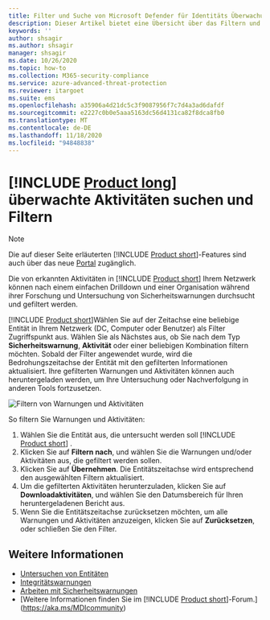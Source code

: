 ```yaml
---
title: Filter und Suche von Microsoft Defender für Identitäts Überwachung
description: Dieser Artikel bietet eine Übersicht über das Filtern und Durchsuchen von überwachten Aktivitäten mithilfe von Microsoft Defender für die Identität.
keywords: ''
author: shsagir
ms.author: shsagir
manager: shsagir
ms.date: 10/26/2020
ms.topic: how-to
ms.collection: M365-security-compliance
ms.service: azure-advanced-threat-protection
ms.reviewer: itargoet
ms.suite: ems
ms.openlocfilehash: a35906a4d21dc5c3f9087956f7c7d4a3ad6dafdf
ms.sourcegitcommit: e2227c0b0e5aaa5163dc56d4131ca82f8dca8fb0
ms.translationtype: MT
ms.contentlocale: de-DE
ms.lasthandoff: 11/18/2020
ms.locfileid: "94848838"
---
```

# <a name="product-long-monitored-activities-search-and-filter"></a>[!INCLUDE [Product long](includes/product-long.md)] überwachte Aktivitäten suchen und Filtern

> [!NOTE]
> Die auf dieser Seite erläuterten [!INCLUDE [Product short](includes/product-short.md)]-Features sind auch über das neue [Portal](https://portal.cloudappsecurity.com) zugänglich.

Die von erkannten Aktivitäten in [!INCLUDE [Product short](includes/product-short.md)] Ihrem Netzwerk können nach einem einfachen Drilldown und einer Organisation während ihrer Forschung und Untersuchung von Sicherheitswarnungen durchsucht und gefiltert werden.

[!INCLUDE [Product short](includes/product-short.md)]Wählen Sie auf der Zeitachse eine beliebige Entität in Ihrem Netzwerk (DC, Computer oder Benutzer) als Filter Zugriffspunkt aus. Wählen Sie als Nächstes aus, ob Sie nach dem Typ **Sicherheitswarnung**, **Aktivität** oder einer beliebigen Kombination filtern möchten. Sobald der Filter angewendet wurde, wird die Bedrohungszeitachse der Entität mit den gefilterten Informationen aktualisiert. Ihre gefilterten Warnungen und Aktivitäten können auch heruntergeladen werden, um Ihre Untersuchung oder Nachverfolgung in anderen Tools fortzusetzen.

![Filtern von Warnungen und Aktivitäten](media/activities-filter.png)

So filtern Sie Warnungen und Aktivitäten:

 1. Wählen Sie die Entität aus, die untersucht werden soll [!INCLUDE [Product short](includes/product-short.md)] .
 2. Klicken Sie auf **Filtern nach**, und wählen Sie die Warnungen und/oder Aktivitäten aus, die gefiltert werden sollen.
 3. Klicken Sie auf **Übernehmen**. Die Entitätszeitachse wird entsprechend den ausgewählten Filtern aktualisiert.
 4. Um die gefilterten Aktivitäten herunterzuladen, klicken Sie auf **Downloadaktivitäten**, und wählen Sie den Datumsbereich für Ihren heruntergeladenen Bericht aus.
 5. Wenn Sie die Entitätszeitachse zurücksetzen möchten, um alle Warnungen und Aktivitäten anzuzeigen, klicken Sie auf **Zurücksetzen**, oder schließen Sie den Filter.

## <a name="see-also"></a>Weitere Informationen

- [Untersuchen von Entitäten](investigate-entity.md)
- [Integritätswarnungen](health-alerts.md)
- [Arbeiten mit Sicherheitswarnungen](working-with-suspicious-activities.md)
- [Weitere Informationen finden Sie im [!INCLUDE [Product short](includes/product-short.md)]-Forum.](https://aka.ms/MDIcommunity)
